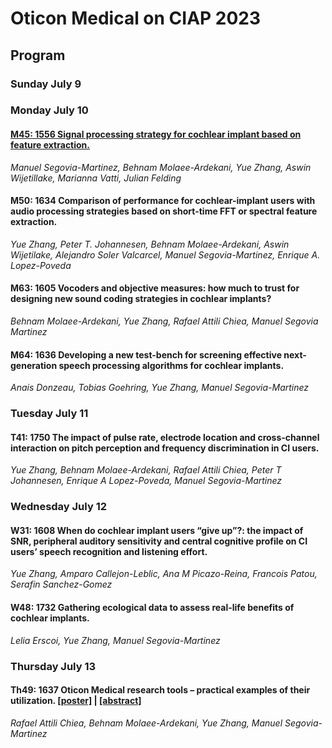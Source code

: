 # Oticon Medical on CIAP 2023

## Program

### Sunday July 9

### Monday July 10

#### [M45: 1556 Signal processing strategy for cochlear implant based on feature extraction.]()
*Manuel Segovia-Martinez, Behnam Molaee-Ardekani, Yue Zhang, Aswin Wijetillake, Marianna Vatti, Julian Felding*

#### M50: 1634 Comparison of performance for cochlear-implant users with audio processing strategies based on short-time FFT or spectral feature extraction.
*Yue Zhang, Peter T. Johannesen, Behnam Molaee-Ardekani, Aswin Wijetilake, Alejandro Soler Valcarcel, Manuel Segovia-Martinez, Enrique A. Lopez-Poveda*

#### M63: 1605 Vocoders and objective measures: how much to trust for designing new sound coding strategies in cochlear implants?
*Behnam Molaee-Ardekani, Yue Zhang, Rafael Attili Chiea, Manuel Segovia Martinez*

#### M64: 1636 Developing a new test-bench for screening effective next-generation speech processing algorithms for cochlear implants.
*Anais Donzeau, Tobias Goehring, Yue Zhang, Manuel Segovia-Martinez*


### Tuesday July 11

#### T41: 1750 The impact of pulse rate, electrode location and cross-channel interaction on pitch perception and frequency discrimination in CI users.
*Yue Zhang, Behnam Molaee-Ardekani, Rafael Attili Chiea, Peter T Johannesen, Enrique A Lopez-Poveda, Manuel Segovia-Martinez*

### Wednesday July 12

#### W31: 1608 When do cochlear implant users “give up”?: the impact of SNR, peripheral auditory sensitivity and central cognitive profile on CI users’ speech recognition and listening effort.
*Yue Zhang, Amparo Callejon-Leblic, Ana M Picazo-Reina, Francois Patou, Serafin Sanchez-Gomez*

#### W48: 1732 Gathering ecological data to assess real-life benefits of cochlear implants.
*Lelia Erscoi, Yue Zhang, Manuel Segovia-Martinez*

### Thursday July 13

#### Th49: 1637 Oticon Medical research tools – practical examples of their utilization. [[poster]]() | [[abstract]](http://ciaphome.org/abstracts/bin/abstractsByID2.export.php?idList=1637)
*Rafael Attili Chiea, Behnam Molaee-Ardekani, Yue Zhang, Manuel Segovia-Martinez*